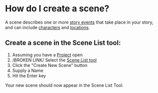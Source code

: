 # How do I create a scene?

A scene describes one or more [story events](/What%20is/a%20Story%20Event.md) that take place in your story, and can include [characters](/What%20is/a%20Character.md) and [locations](/What%20is/a%20Location.md).


## Create a scene in the Scene List tool:

1. Assuming you have a [Project](/What%20is/a%20Project.md) open
2. /BROKEN LINK/ Select the [Scene List tool](/What%20can%20I%20do%20with/the%20Scene%20List%20Tool.md)
3. Click the "Create New Scene" button
4. Supply a Name
5. Hit the Enter key

Your new scene should now appear in the Scene List Tool.


